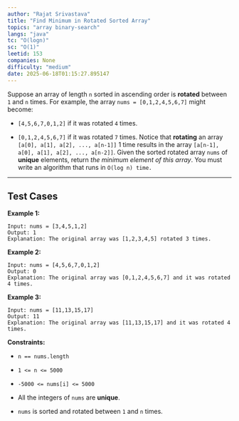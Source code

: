 ```yaml
---
author: "Rajat Srivastava"
title: "Find Minimum in Rotated Sorted Array"
topics: "array binary-search"
langs: "java"
tc: "O(logn)"
sc: "O(1)"
leetid: 153
companies: None
difficulty: "medium"
date: 2025-06-18T01:15:27.895147
---
```

Suppose an array of length `n` sorted in ascending order is **rotated** between `1` and `n` times. For example, the array `nums = [0,1,2,4,5,6,7]` might become:
	
* `[4,5,6,7,0,1,2]` if it was rotated `4` times.
	
* `[0,1,2,4,5,6,7]` if it was rotated `7` times.
Notice that **rotating** an array `[a[0], a[1], a[2], ..., a[n-1]]` 1 time results in the array `[a[n-1], a[0], a[1], a[2], ..., a[n-2]]`.
Given the sorted rotated array `nums` of **unique** elements, return *the minimum element of this array*.
You must write an algorithm that runs in `O(log n) time.`
 
---
## Test Cases
**Example 1:**
```
Input: nums = [3,4,5,1,2]
Output: 1
Explanation: The original array was [1,2,3,4,5] rotated 3 times.
```
**Example 2:**
```
Input: nums = [4,5,6,7,0,1,2]
Output: 0
Explanation: The original array was [0,1,2,4,5,6,7] and it was rotated 4 times.
```
**Example 3:**
```
Input: nums = [11,13,15,17]
Output: 11
Explanation: The original array was [11,13,15,17] and it was rotated 4 times. 
```
 
**Constraints:**
	
* `n == nums.length`
	
* `1 <= n <= 5000`
	
* `-5000 <= nums[i] <= 5000`
	
* All the integers of `nums` are **unique**.
	
* `nums` is sorted and rotated between `1` and `n` times.

        
